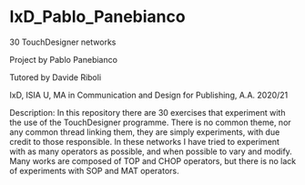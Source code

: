 # IxD_Pablo_Panebianco

30 TouchDesigner networks

Project by Pablo Panebianco

Tutored by Davide Riboli

IxD, ISIA U, MA in Communication and Design for Publishing, A.A. 2020/21

Description:  In this repository there are 30 exercises that experiment with the use of the TouchDesigner programme. There is no common theme, nor any common thread linking them, they are simply experiments, with due credit to those responsible. In these networks I have tried to experiment with as many operators as possible, and when possible to vary and modify. Many works are composed of TOP and CHOP operators, but there is no lack of experiments with SOP and MAT operators. 

